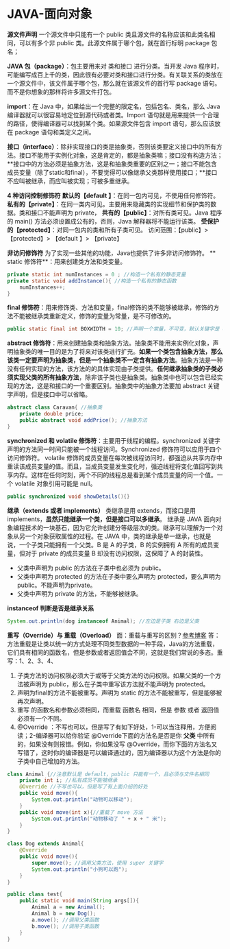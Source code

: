 # JAVA-面向对象

**源文件声明**
一个源文件中只能有一个 public 类且源文件的名称应该和此类名相同，可以有多个非 public 类。此源文件属于哪个包，就在首行标明 package 包名；


**JAVA 包（package）**：包主要用来对 类和接口 进行分类。当开发 Java 程序时，可能编写成百上千的类，因此很有必要对类和接口进行分类。有关联关系的类放在一个源文件中，该文件属于哪个包，那么就在该源文件的首行写 package 语句。而不是你想象的那样将许多源文件打包。

**import**：在 Java 中，如果给出一个完整的限定名，包括包名、类名，那么 Java 编译器就可以很容易地定位到源代码或者类。Import 语句就是用来提供一个合理的路径，使得编译器可以找到某个类。如果源文件包含 import 语句，那么应该放在 package 语句和类定义之间。

**接口（interface）**：除非实现接口的类是抽象类，否则该类要定义接口中的所有方法。接口不能用于实例化对象，这是肯定的，都是抽象类嘛；接口没有构造方法；**接口中的方法必须是抽象方法，这是和抽象类重要的区别之一；接口不能包含成员变量（除了static和final），不要觉得可以像继承父类那样使用接口；**接口不应叫被继承，而应叫被实现；可被多重继承。



**4 种访问控制修饰符**
**默认的【default 】**：在同一包内可见，不使用任何修饰符。
**私有的【private】**：在同一类内可见。主要用来隐藏类的实现细节和保护类的数据。类和接口不能声明为 private，
**共有的【public】**：对所有类可见。Java 程序的 main()  方法必须设置成公有的，否则，Java 解释器将不能运行该类。
**受保护的【protected】**：对同一包内的类和所有子类可见。
访问范围：【public】> 【protected】> 【default 】> 【private】


**非访问修饰符**
为了实现一些其他的功能，Java也提供了许多非访问修饰符。
** static 修饰符**：用来创建类方法和类变量。
```java
private static int numInstances = 0 ; //构造一个私有的静态变量
private static void addInstance(){ //构造一个私有的静态函数
	numInstances++;
}
```

**final 修饰符**：用来修饰类、方法和变量，final修饰的类不能够被继承，修饰的方法不能被继承类重新定义，修饰的变量为常量，是不可修改的。

```java
public static final int BOXWIDTH = 10; //声明一个常量，不可变，默认关键字是 default
```

**abstract 修饰符**：用来创建抽象类和抽象方法。抽象类不能用来实例化对象，声明抽象类的唯一目的是为了将来对该类进行扩充。**如果一个类包含抽象方法，那么该类一定要声明为抽象类，但是一个抽象类不一定含有抽象方法**。抽象方法是一种没有任何实现的方法，该方法的的具体实现由子类提供。**任何继承抽象类的子类必须实现父类的所有抽象方法**，除非该子类也是抽象类。抽象类中也可以包含已经实现的方法，这是和接口的一个重要区别。抽象类中的抽象方法要加 abstract 关键字声明，但是接口中可以省略。
```java
abstract class Caravan{ //抽象类
	private double price;
	public abstract void addPrice(); //抽象方法
}
```


**synchronized 和 volatile 修饰符**：主要用于线程的编程。synchronized 关键字声明的方法同一时间只能被一个线程访问。Synchronized 修饰符可以应用于四个访问修饰符。
volatile 修饰的成员变量在每次被线程访问时，都强迫从共享内存中重读该成员变量的值。而且，当成员变量发生变化时，强迫线程将变化值回写到共享内存。这样在任何时刻，两个不同的线程总是看到某个成员变量的同一个值。一个 volatile 对象引用可能是 null。
```java
public synchronized void showDetails(){} 
```


**继承（extends 或者 implements）**
类继承是用 extends，而接口是用 implements，**虽然只能继承一个类，但是接口可以多继承**。
继承是 JAVA 面向对象编程技术的一块基石，因为它允许创建分等级层次的类。继承可以理解为一个对象从另一个对象获取属性的过程。在 JAVA 中，类的继承是单一继承，也就是说，一个子类只能拥有一个父类。B 是 A 的子类，B 的实例拥有 A 所有的成员变量，但对于 private 的成员变量 B 却没有访问权限，这保障了 A 的封装性。

* 父类中声明为 public 的方法在子类中也必须为 public。
* 父类中声明为 protected 的方法在子类中要么声明为 protected，要么声明为 public。不能声明为private。
* 父类中声明为 private 的方法，不能够被继承。

**instanceof 判断是否是继承关系**

```java
System.out.println(dog instanceof Animal); //左边是子类 右边是父类
```

**重写（Override）与 重载（Overload）**
面：重载与重写的区别？[参考博客](https://blog.csdn.net/linzhaojie525/article/details/55213010)
答：方法重载是让类以统一的方式处理不同类型数据的一种手段，Java的方法重载，它们具有相同的函数名，但是参数或者返回值会不同，这就是我们常说的多态。重写：1、2、3、4、
1. 子类方法的访问权限必须大于或等于父类方法的访问权限。如果父类的一个方法被声明为 public，那么在子类中重写该方法就不能声明为 protected。
2. 声明为final的方法不能被重写。声明为 static 的方法不能被重写，但是能够被再次声明。
3. 重写 的函数名和参数必须相同，而重载 函数名 相同，但是 参数 或者 返回值 必须有一个不同。
4.  @Override ：不写也可以，但是写了有如下好处，1-可以当注释用，方便阅读；2-编译器可以给你验证 @Override下面的方法名是否是你 **父类** 中所有的，如果没有则报错。例如，你如果没写 @Override，而你下面的方法名又写错了，这时你的编译器是可以编译通过的，因为编译器以为这个方法是你的子类中自己增加的方法。




```java
class Animal {//注意默认是 default，public 只能有一个，且必须与文件名相同
	private int i; //私有成员不能被继承
    @Override //不写也可以，但是写了有上面介绍的好处
	public void move(){
		System.out.println("动物可以移动");
	}
	public void move(int x){//重载了 move 方法
		System.out.println("动物移动了 " + x + " 米");
	}
}

class Dog extends Animal{ 
    @Override
	public void move(){
		super.move(); //调用父类方法，使用 super 关键字
		System.out.println("小狗可以跑");
	}
}

public class test{
	public static void main(String args[]){
		Animal a = new Animal();
		Animal b = new Dog();
		a.move(); //调用父类函数
		b.move(); //调用子类函数
	}
}
```







